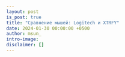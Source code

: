 ```yaml
---
layout: post
is_post: true
title: "Сравнение мышей: Logitech и XTRFY"
date: 2024-01-30 00:00:00 +0500
author: msun_
intro-image:
disclaimer: []
---
```

